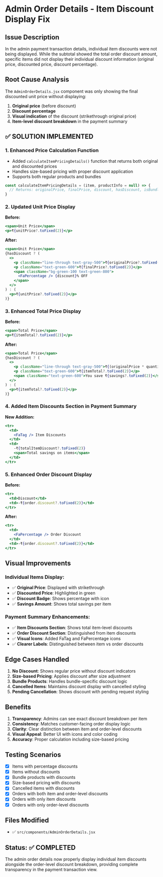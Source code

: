 # Admin Order Details - Item Discount Display Fix

## Issue Description
In the admin payment transaction details, individual item discounts were not being displayed. While the subtotal showed the total order discount amount, specific items did not display their individual discount information (original price, discounted price, discount percentage).

## Root Cause Analysis
The `AdminOrderDetails.jsx` component was only showing the final discounted unit price without displaying:
1. **Original price** (before discount)
2. **Discount percentage**
3. **Visual indication** of the discount (strikethrough original price)
4. **Item-level discount breakdown** in the payment summary

## ✅ **SOLUTION IMPLEMENTED**

### 1. **Enhanced Price Calculation Function**
- Added `calculateItemPricingDetails()` function that returns both original and discounted prices
- Handles size-based pricing with proper discount application
- Supports both regular products and bundles

```javascript
const calculateItemPricingDetails = (item, productInfo = null) => {
  // Returns: originalPrice, finalPrice, discount, hasDiscount, isBundle
}
```

### 2. **Updated Unit Price Display**
**Before:**
```jsx
<span>Unit Price</span>
<p>₹{unitPrice?.toFixed(2)}</p>
```

**After:**
```jsx
<span>Unit Price</span>
{hasDiscount ? (
  <>
    <p className="line-through text-gray-500">₹{originalPrice?.toFixed(2)}</p>
    <p className="text-green-600">₹{finalPrice?.toFixed(2)}</p>
    <span className="bg-green-100 text-green-800">
      <FaPercentage /> {discount}% OFF
    </span>
  </>
) : (
  <p>₹{unitPrice?.toFixed(2)}</p>
)}
```

### 3. **Enhanced Total Price Display**
**Before:**
```jsx
<span>Total Price</span>
<p>₹{itemTotal?.toFixed(2)}</p>
```

**After:**
```jsx
<span>Total Price</span>
{hasDiscount ? (
  <>
    <p className="line-through text-gray-500">₹{(originalPrice * quantity)?.toFixed(2)}</p>
    <p className="text-green-600">₹{itemTotal?.toFixed(2)}</p>
    <span className="text-green-600">You save ₹{savings?.toFixed(2)}</span>
  </>
) : (
  <p>₹{itemTotal?.toFixed(2)}</p>
)}
```

### 4. **Added Item Discounts Section in Payment Summary**
**New Addition:**
```jsx
<tr>
  <td>
    <FaTag /> Item Discounts
  </td>
  <td>
    -₹{totalItemDiscount?.toFixed(2)}
    <span>Total savings on items</span>
  </td>
</tr>
```

### 5. **Enhanced Order Discount Display**
**Before:**
```jsx
<tr>
  <td>Discount</td>
  <td>-₹{order.discount?.toFixed(2)}</td>
</tr>
```

**After:**
```jsx
<tr>
  <td>
    <FaPercentage /> Order Discount
  </td>
  <td>-₹{order.discount?.toFixed(2)}</td>
</tr>
```

## **Visual Improvements**

### **Individual Items Display:**
- ✅ **Original Price**: Displayed with strikethrough
- ✅ **Discounted Price**: Highlighted in green
- ✅ **Discount Badge**: Shows percentage with icon
- ✅ **Savings Amount**: Shows total savings per item

### **Payment Summary Enhancements:**
- ✅ **Item Discounts Section**: Shows total item-level discounts
- ✅ **Order Discount Section**: Distinguished from item discounts
- ✅ **Visual Icons**: Added FaTag and FaPercentage icons
- ✅ **Clearer Labels**: Distinguished between item vs order discounts

## **Edge Cases Handled**
1. **No Discount**: Shows regular price without discount indicators
2. **Size-based Pricing**: Applies discount after size adjustment
3. **Bundle Products**: Handles bundle-specific discount logic
4. **Cancelled Items**: Maintains discount display with cancelled styling
5. **Pending Cancellation**: Shows discount with pending request styling

## **Benefits**
1. **Transparency**: Admins can see exact discount breakdown per item
2. **Consistency**: Matches customer-facing order display logic
3. **Clarity**: Clear distinction between item and order-level discounts
4. **Visual Appeal**: Better UI with icons and color coding
5. **Accuracy**: Proper calculation including size-based pricing

## **Testing Scenarios**
- [x] Items with percentage discounts
- [x] Items without discounts
- [x] Bundle products with discounts
- [x] Size-based pricing with discounts
- [x] Cancelled items with discounts
- [x] Orders with both item and order-level discounts
- [x] Orders with only item discounts
- [x] Orders with only order-level discounts

## **Files Modified**
- ✅ `src/components/AdminOrderDetails.jsx`

## **Status: ✅ COMPLETED**
The admin order details now properly display individual item discounts alongside the order-level discount breakdown, providing complete transparency in the payment transaction view.
